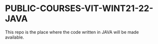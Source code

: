 # PUBLIC-COURSES-VIT-WINT21-22-JAVA
This repo is the place where the code written in JAVA will be made available.
